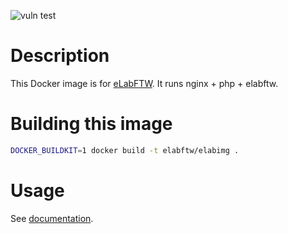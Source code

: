 ![vuln test](https://github.com/elabftw/elabimg/workflows/vuln%20test/badge.svg?branch=master)

# Description

This Docker image is for [eLabFTW](https://www.elabftw.net). It runs nginx + php + elabftw.

# Building this image

~~~bash
DOCKER_BUILDKIT=1 docker build -t elabftw/elabimg .
~~~

# Usage

See [documentation](https://doc.elabftw.net).

